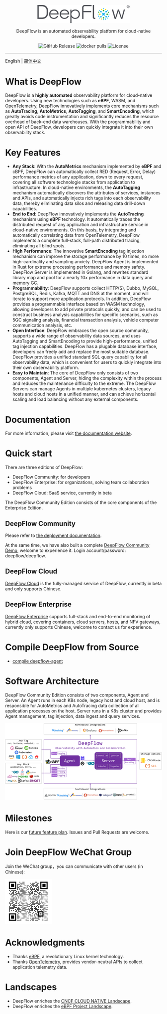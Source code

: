 <p align="center">
  <img src="./docs/deepflow-logo.png" alt="DeepFlow" width="300" />

  <p align="center">DeepFlow is an automated observability platform for cloud-native developers.</p>
</p>
<p align="center">
    <img alt="GitHub Release" src="https://img.shields.io/github/v/release/deepflowys/deepflow"> </a>
    <img alt="docker pulls" src="https://img.shields.io/docker/pulls/deepflowce/deepflow-agent?color=green?label=docker pulls"> </a>
    <img alt="License" src="https://img.shields.io/github/license/deepflowys/deepflow?color=purple"> </a>
</p>

-------------

English | [简体中文](./README-CN.md)

# What is DeepFlow

DeepFlow is a **highly automated** observability platform for cloud-native developers. Using new technologies such as **eBPF**, WASM, and OpenTelemetry, DeepFlow innovatively implements core mechanisms such as **AutoTracing**, **AutoMetrics**, **AutoTagging**, and **SmartEncoding**, which greatly avoids code instrumentation and significantly reduces the resource overhead of back-end data warehouses. With the programmability and open API of DeepFlow, developers can quickly integrate it into their own observability stack.

# Key Features

- **Any Stack**: With the **AutoMetrics** mechanism implemented by **eBPF** and cBPF, DeepFlow can automatically collect RED (Request, Error, Delay) performance metrics of any application, down to every request, covering all software technologie stacks from application to infrastructure. In cloud-native environments, the **AutoTagging** mechanism automatically discovers the attributes of services, instances and APIs, and automatically injects rich tags into each observability data, thereby eliminating data silos and releasing data drill-down capabilities.
- **End to End**: DeepFlow innovatively implements the **AutoTracing** mechanism using **eBPF** technology. It automatically traces the distributed request of any application and infrastructure service in cloud-native environments. On this basis, by integrating and automatically correlating data from OpenTelemetry, DeepFlow implements a complete full-stack, full-path distributed tracing, eliminating all blind spots.
- **High Performance**: The innovative **SmartEncoding** tag injection mechanism can improve the storage performance by 10 times, no more high-cardinality and sampling anxiety. DeepFlow Agent is implemented in Rust for extreme processing performance and memory safety. DeepFlow Server is implemented in Golang, and rewrites standard library map and pool for a nearly 10x performance in data query and memory GC.
- **Programmability**: DeepFlow supports collect HTTP(S), Dubbo, MySQL, PostgreSQL, Redis, Kafka, MQTT and DNS at the moment, and will iterate to support more application protocols. In addition, DeepFlow provides a programmable interface based on WASM technology, allowing developers to add private protocols quickly, and can be used to construct business analysis capabilities for specific scenarios, such as 5GC signaling analysis, financial transaction analysis, vehicle computer communication analysis, etc.
- **Open Interface**: DeepFlow embraces the open source community, supports a wide range of observability data sources, and uses AutoTagging and SmartEncoding to provide high-performance, unified tag injection capabilities. DeepFlow has a plugable database interface, developers can freely add and replace the most suitable database. DeepFlow provides a unified standard SQL query capability for all observability data, which is convenient for users to quickly integrate into their own observability platform.
- **Easy to Maintain**: The core of DeepFlow only consists of two components, Agent and Server, hiding the complexity within the process and reduces the maintenance difficulty to the extreme. The DeepFlow Servers can manage Agents in multiple kubernetes clusters, legacy hosts and cloud hosts in a unified manner, and can achieve horizontal scaling and load balancing without any external components.

# Documentation

For more information, please visit [the documentation website](https://deepflow.yunshan.net/docs/?from=github).

# Quick start

There are three editions of DeepFlow:
- DeepFlow Community: for developers
- DeepFlow Enterprise: for organizations, solving team collaboration problems
- DeepFlow Cloud: SaaS service, currently in beta

The DeepFlow Community Edition consists of the core components of the Enterprise Edition.

## DeepFlow Community

Please refer to [the deployment documentation](https://deepflow.yunshan.net/docs/install/all-in-one/?from=github).

At the same time, we have also built a complete [DeepFlow Community Demo](https://ce-demo.deepflow.yunshan.net/?from=github), welcome to experience it. Login account/password: deepflow/deepflow.

## DeepFlow Cloud

[DeepFlow Cloud](https://deepflow.yunshan.net/) is the fully-managed service of DeepFlow, currently in beta and only supports Chinese.

## DeepFlow Enterprise

[DeepFlow Enterprise](https://www.yunshan.net/products/deepflow.html) supports full-stack and end-to-end monitoring of hybrid cloud, covering containers, cloud servers, hosts, and NFV gateways, currently only supports Chinese, welcome to contact us for experience.

# Compile DeepFlow from Source

- [compile deepflow-agent](./agent/build.md)

# Software Architecture

DeepFlow Community Edition consists of two components, Agent and Server. An Agent runs in each K8s node, legacy host and cloud host, and is responsible for AutoMetrics and AutoTracing data collection of all application processes on the host. Server runs in a K8s cluster and provides Agent management, tag injection, data ingest and query services.

![DeepFlow Architecture](./docs/deepflow-architecture.png)

# Milestones

Here is our [future feature plan](https://deepflow.yunshan.net/docs/about/milestone/?from=github). Issues and Pull Requests are welcome.

# Join DeepFlow WeChat Group

Join the WeChat group，you can communicate with other users (in Chinese):

<img src=./docs/wechat-group-keeper.png width=30% />

# Acknowledgments

- Thanks [eBPF](https://ebpf.io/), a revolutionary Linux kernel technology.
- Thanks [OpenTelemetry](https://opentelemetry.io/), provides vendor-neutral APIs to collect application telemetry data.

# Landscapes

- DeepFlow enriches the <a href="https://landscape.cncf.io/?selected=deep-flow">CNCF CLOUD NATIVE Landscape</a>.
- DeepFlow enriches the <a href="https://ebpf.io/applications#deepflow">eBPF Project Landscape</a>.
